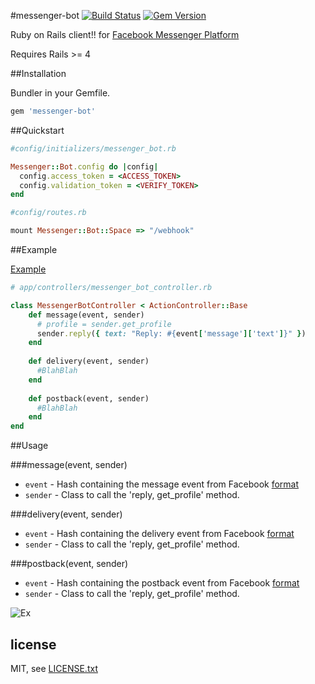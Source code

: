 #messenger-bot
[![Build Status](https://travis-ci.org/jun85664396/messenger-bot-rails.svg?branch=master)](https://travis-ci.org/jun85664396/messenger-bot-rails)
[![Gem Version](https://badge.fury.io/rb/messenger-bot.svg)](https://badge.fury.io/rb/messenger-bot)

Ruby on Rails client!! for [Facebook Messenger Platform](https://developers.facebook.com/docs/messenger-platform)

Requires Rails >= 4

##Installation

Bundler in your Gemfile.

```ruby
gem 'messenger-bot'
```

##Quickstart

```ruby
#config/initializers/messenger_bot.rb

Messenger::Bot.config do |config|
  config.access_token = <ACCESS_TOKEN>
  config.validation_token = <VERIFY_TOKEN>
end

#config/routes.rb

mount Messenger::Bot::Space => "/webhook"
```
    
   
##Example

[Example](https://github.com/jun85664396/messenger-bot-rails/blob/master/example/messenger_bot_controller.rb)

```ruby
# app/controllers/messenger_bot_controller.rb

class MessengerBotController < ActionController::Base
    def message(event, sender)
      # profile = sender.get_profile
      sender.reply({ text: "Reply: #{event['message']['text']}" })
    end
    
    def delivery(event, sender)
      #BlahBlah
    end
    
    def postback(event, sender)
      #BlahBlah
    end
end
```

##Usage

###message(event, sender)
* `event` - Hash containing the message event from Facebook [format](https://developers.facebook.com/docs/messenger-platform/webhook-reference#received_message)
* `sender` - Class to call the 'reply, get_profile' method.

###delivery(event, sender)
* `event` - Hash containing the delivery event from Facebook [format](https://developers.facebook.com/docs/messenger-platform/webhook-reference#message_delivery)
* `sender` - Class to call the 'reply, get_profile' method.

###postback(event, sender)
* `event` - Hash containing the postback event from Facebook [format](https://developers.facebook.com/docs/messenger-platform/webhook-reference#postback)
* `sender` - Class to call the 'reply, get_profile' method.

![Ex](https://camo.githubusercontent.com/2452b2ca2f748f2695e545c5c14e70356df5d673/68747470733a2f2f692e696d6775722e636f6d2f59544d4f5967362e676966)

## license

MIT, see [LICENSE.txt](LICENSE.txt)
